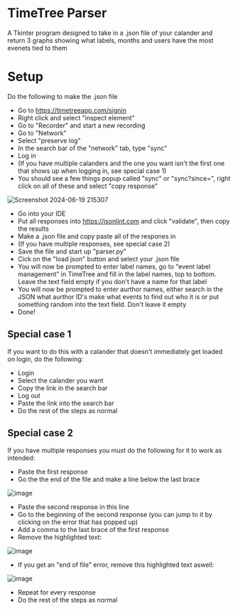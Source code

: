# TimeTree Parser
A Tkinter program designed to take in a .json file of your calander and return 3 graphs showing what labels, months and users have the most evenets tied to them

# Setup
Do the following to make the .json file

- Go to https://timetreeapp.com/signin
- Right click and select "inspect element"
- Go to "Recorder" and start a new recording
- Go to "Network"
- Select "preserve log"
- In the search bar of the "network" tab, type "sync"
- Log in
- (If you have multiple calanders and the one you want isn't the first one that shows up when logging in, see special case 1)
- You should see a few things popup called "sync" or "sync?since=", right click on all of these and select "copy response"

![Screenshot 2024-06-19 215307](https://github.com/levi-ivel/TimeTreeParser/assets/142150222/98361c99-9a40-4c71-aee5-73384b9e1153)

- Go into your IDE
- Put all responses into https://jsonlint.com and click "validate", then copy the results
- Make a .json file and copy paste all of the respones in
- (If you have multiple responses, see special case 2)
- Save the file and start up "parser.py"
- Cick on the "load json" button and select your .json file
- You will now be prompted to enter label names, go to "event label management" in TimeTree and fill in the label names, top to bottom. Leave the text field empty if you don't have a name for that label
- You will now be prompted to enter aurthor names, either search in the JSON what aurthor ID's make what events to find out who it is or put something random into the text field. Don't leave it empty
- Done!

## Special case 1
If you want to do this with a calander that doesn't immediately get loaded on login, do the following:

- Login
- Select the calander you want
- Copy the link in the search bar
- Log out
- Paste the link into the search bar
- Do the rest of the steps as normal

## Special case 2
If you have multiple responses you must do the following for it to work as intended:

- Paste the first response
- Go the the end of the file and make a line below the last brace

![image](https://github.com/levi-ivel/TimeTreeParser/assets/142150222/c8fa06b6-a3c9-4110-aefe-5a789694cfd9)

- Paste the second response in this line
- Go to the beginning of the second response (you can jump to it by clicking on the error that has popped up)
- Add a comma to the last brace of the first response
- Remove the highlighted text:

![image](https://github.com/levi-ivel/TimeTreeParser/assets/142150222/22629f0f-b198-4ad0-b3c0-a270f8c172ac)

- If you get an "end of file" error, remove this highlighted text aswell:

![image](https://github.com/levi-ivel/TimeTreeParser/assets/142150222/fcf99c72-baf8-408e-9799-56c3d4cd4db2)

- Repeat for every response
- Do the rest of the steps as normal


